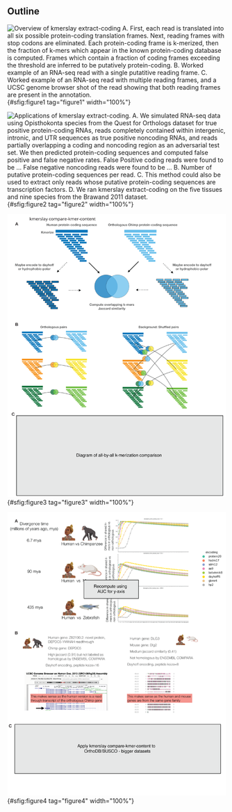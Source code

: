 ## Outline

![Overview of `kmerslay extract-coding` **A.** First, each read is translated into all six possible protein-coding translation frames. Next, reading frames with stop codons are eliminated. Each protein-coding frame is $k$-merized, then the fraction of $k$-mers which appear in the known protein-coding database is computed. Frames which contain a fraction of coding frames exceeding the threshold are inferred to be putatively protein-coding. **B.** Worked example of an RNA-seq read with a single putatitive reading frame. **C.** Worked example of an RNA-seq read with multiple reading frames, and a UCSC genome browser shot of the read showing that both reading frames are present in the annotation.](images/SVG/figure1.svg){#sfig:figure1 tag="figure1" width="100%"}


![Applications of `kmerslay extract-coding`. **A.** We simulated RNA-seq data using Opisthokonta species from the Quest for Orthologs dataset for true positive protein-coding RNAs, reads completely contained within intergenic, intronic, and UTR sequences as true positive noncoding RNAs, and reads partially overlapping a coding and noncoding region as an adversarial test set. We then predicted protein-coding sequences and computed false positive and false negative rates. False Positive coding reads were found to be ... False negative noncoding reads were found to be ... **B.** Number of putative protein-coding sequences per read. **C.** This method could also be used to extract only reads whose putative protein-coding sequences are transcription factors. **D.** We ran `kmerslay extract-coding` on the five tissues and nine species from the Brawand 2011 dataset.](images/SVG/figure2.svg){#sfig:figure2 tag="figure2" width="100%"}


![Overview of `kmerslay compare-kmer-content` **A.** Protein sequences are $k$-merized by converting into a bag of words using a sliding window of size $k$, potentially re-encoded to a lossy alphabet, and then their fraction of overlapping $k$-mers is computed into a Jaccard similarity. **B.** One option for `kmerslay compare-kmer-content` is to specify a pair of sequence files, and compute a background of $k$-mer similarty using randomly shuffled pairs. **C.** Another option for `kmerslay compare-kmer-content` is to do an all-by-all $k$-mer similarity comparison.](images/SVG/figure3.svg){#sfig:figure3 tag="figure3" width="100%"}

![Applications of `kmerslay compare-kmer-content`. **A.** We used `kmerslay compare-kmer-content` on pairs of orthologous protein sequences between humans and the remaining Opisthokonta species in the Quest for Orthologs dataset. x-axis, $k$-mer size, y-axis, mean difference. **B.** False positive calls by `kmerslay compare-kmer-content` are either paralogs or read-through protein products. **C.** We applied `kmerslay compare-kmer-content` to ... to find putative orthologs. We found ... the accuracy was ...](images/SVG/figure4.svg){#sfig:figure4 tag="figure4" width="100%"}
